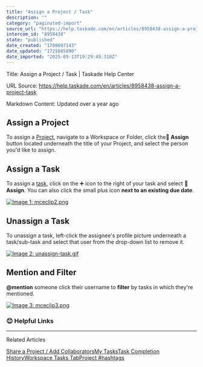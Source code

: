```yaml
---
title: "Assign a Project / Task"
description: ""
category: "paginated-import"
source_url: "https://help.taskade.com/en/articles/8958438-assign-a-project-task"
intercom_id: "8958438"
state: "published"
date_created: "1708097143"
date_updated: "1725885890"
date_imported: "2025-09-13T19:29:49.310Z"
---
```


Title: Assign a Project / Task | Taskade Help Center

URL Source: https://help.taskade.com/en/articles/8958438-assign-a-project-task

Markdown Content:
Updated over a year ago

**Assign a Project**
--------------------

To assign a [Project](https://help.taskade.com/en/articles/8958370-create-a-project), navigate to a Workspace or Folder, click the👤 **Assign** button located underneath the title of your Project, and select the person you'd like to assign.

**Assign a Task**
-----------------

To assign a [task](https://intercom.help/taskade/en/articles/8958371), click on the ➕ icon to the right of your task and select 👤 **Assign**. You can also click the small plus icon **next to an existing due date**.

[![Image 1: mceclip2.png](https://taskade.intercom-attachments-7.com/i/o/965375078/4abf38a08328fb4b710e2074/4408400685587?expires=1757793600&signature=a7a3229ddb42db90a09f9704c82209c7cfad29719e84e4666999a5b62835c2d7&req=fSYiFc57nYZXFb4f3HP0gPVuloW6lvA5uL9BCOjJl8rikEMqw2Tt9dAgsToa%0AL4a2aesnNMB1nrLVmA%3D%3D%0A)](https://taskade.intercom-attachments-7.com/i/o/965375078/4abf38a08328fb4b710e2074/4408400685587?expires=1757793600&signature=a7a3229ddb42db90a09f9704c82209c7cfad29719e84e4666999a5b62835c2d7&req=fSYiFc57nYZXFb4f3HP0gPVuloW6lvA5uL9BCOjJl8rikEMqw2Tt9dAgsToa%0AL4a2aesnNMB1nrLVmA%3D%3D%0A)

**Unassign a Task**
-------------------

To unassign a task, left-click the assignee's profile picture underneath a task/sub-task and select that user from the drop-down list to remove it.

[![Image 2: unassign-task.gif](https://taskade.intercom-attachments-7.com/i/o/965375080/991a4357c367ec6b2454785d/7242759514643?expires=1757793600&signature=1f909811a7443cdd50a275e8565b9507b56a4620bbbeb736f322725a77dd1b16&req=fSYiFc57nYlfFb4f3HP0gCA0lnLSf92zb9BYuHwhUIwS2hfZrpHkWSH8MV8b%0A8LUKQtDw5O0jdGRkeg%3D%3D%0A)](https://taskade.intercom-attachments-7.com/i/o/965375080/991a4357c367ec6b2454785d/7242759514643?expires=1757793600&signature=1f909811a7443cdd50a275e8565b9507b56a4620bbbeb736f322725a77dd1b16&req=fSYiFc57nYlfFb4f3HP0gCA0lnLSf92zb9BYuHwhUIwS2hfZrpHkWSH8MV8b%0A8LUKQtDw5O0jdGRkeg%3D%3D%0A)

**Mention and Filter**
----------------------

**@mention** someone click their username to **filter** by tasks in which they're mentioned.

[![Image 3: mceclip3.png](https://taskade.intercom-attachments-7.com/i/o/965375076/e6398d7b4bca33ced85ff38d/4408400686867?expires=1757793600&signature=9adfc378690aa6aa62b67b590a03d46ccf646daa5ea8f13a2c62f177510dab32&req=fSYiFc57nYZZFb4f3HP0gAL07DraSyfmiiVmoS7pkWODvaJWJaEyoAdQJyGr%0AeDdqO%2BM6UypZVpppxQ%3D%3D%0A)](https://taskade.intercom-attachments-7.com/i/o/965375076/e6398d7b4bca33ced85ff38d/4408400686867?expires=1757793600&signature=9adfc378690aa6aa62b67b590a03d46ccf646daa5ea8f13a2c62f177510dab32&req=fSYiFc57nYZZFb4f3HP0gAL07DraSyfmiiVmoS7pkWODvaJWJaEyoAdQJyGr%0AeDdqO%2BM6UypZVpppxQ%3D%3D%0A)

### **😊 Helpful Links**

* * *

Related Articles

[Share a Project / Add Collaborators](https://help.taskade.com/en/articles/8958373-share-a-project-add-collaborators)[My Tasks](https://help.taskade.com/en/articles/8958383-my-tasks)[Task Completion History](https://help.taskade.com/en/articles/8958427-task-completion-history)[Workspace Tasks Tab](https://help.taskade.com/en/articles/8958490-workspace-tasks-tab)[Project #hashtags](https://help.taskade.com/en/articles/8958509-project-hashtags)
